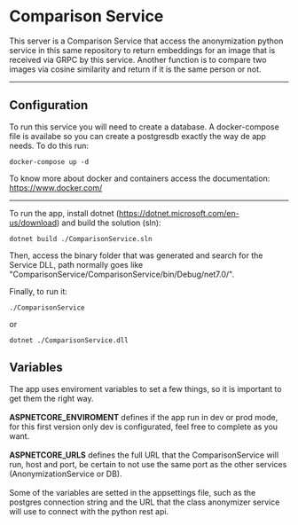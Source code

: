 # Comparison Service

This server is a Comparison Service that access the anonymization python service in this same repository to return embeddings for an image that is received via GRPC by this service.
Another function is to compare two images via cosine similarity and return if it is the same person or not.

---

## Configuration

To run this service you will need to create a database. A docker-compose file is availabe so you can create a postgresdb exactly the way de app needs. To do this run:
```shell
docker-compose up -d
```
To know more about docker and containers access the documentation: https://www.docker.com/

---

To run the app, install dotnet (https://dotnet.microsoft.com/en-us/download) and build the solution (sln):
```shell
dotnet build ./ComparisonService.sln
```
Then, access the binary folder that was generated and search for the Service DLL, path normally goes like "ComparisonService/ComparisonService/bin/Debug/net7.0/".

Finally, to run it:
```shell
./ComparisonService
```
or
```shell
dotnet ./ComparisonService.dll
```

## Variables
The app uses enviroment variables to set a few things, so it is important to get them the right way.
<br>
<br>
**ASPNETCORE_ENVIROMENT** defines if the app run in dev or prod mode, for this first version only dev is configurated, feel free to complete as you want.
<br>
<br>
**ASPNETCORE_URLS** defines the full URL that the ComparisonService will run, host and port, be certain to not use the same port as the other services (AnonymizationService or DB).
<br>
<br>
Some of the variables are setted in the appsettings file, such as the postgres connection string and the URL that the class anonymizer service will use to connect with the python rest api.

